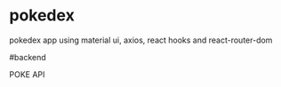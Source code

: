 # pokedex
pokedex app using material ui, axios, react hooks and react-router-dom

#backend

POKE API
